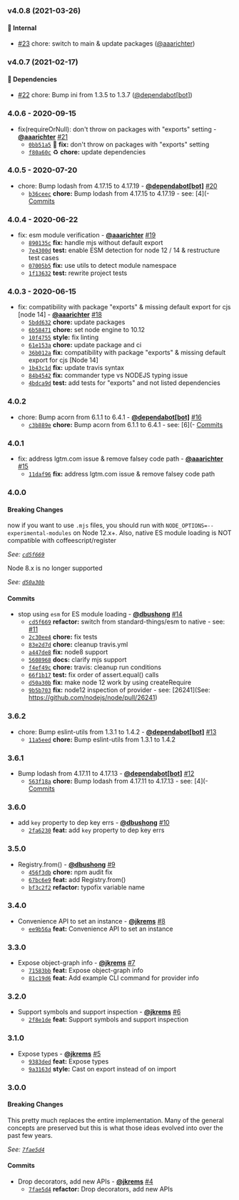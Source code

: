 ### v4.0.8 (2021-03-26)

#### 🏡 Internal

* [#23](https://github.com/groupon/nilo/pull/23) chore: switch to main & update packages ([@aaarichter](https://github.com/aaarichter)) 


### v4.0.7 (2021-02-17)

#### 🔼 Dependencies

* [#22](https://github.com/groupon/nilo/pull/22) chore: Bump ini from 1.3.5 to 1.3.7 ([@dependabot[bot]](https://github.com/apps/dependabot)) 


### 4.0.6 - 2020-09-15

* fix(requireOrNull): don't throw on packages with "exports" setting - **[@aaarichter](https://github.com/aaarichter)** [#21](https://github.com/groupon/nilo/pull/21)
  - [`0bb51a5`](https://github.com/groupon/nilo/commit/0bb51a5e1bd8d0e8531c517825b3d6cc928dabe4) 🐛 **fix:** don't throw on packages with "exports" setting
  - [`f80a60c`](https://github.com/groupon/nilo/commit/f80a60c500612aa4eb55c8967308dde74d9e1ea8) ♻️ **chore:** update dependencies


### 4.0.5 - 2020-07-20

* chore: Bump lodash from 4.17.15 to 4.17.19 - **[@dependabot[bot]](https://github.com/apps/dependabot)** [#20](https://github.com/groupon/nilo/pull/20)
  - [`b36ceec`](https://github.com/groupon/nilo/commit/b36ceec006b1117881a1b2a84d9162b66dd0ce96) **chore:** Bump lodash from 4.17.15 to 4.17.19 - see: [4](- [Commits](https://github.com/lodash/lodash/compare/4)


### 4.0.4 - 2020-06-22

* fix: esm module verification  - **[@aaarichter](https://github.com/aaarichter)** [#19](https://github.com/groupon/nilo/pull/19)
  - [`890135c`](https://github.com/groupon/nilo/commit/890135c9de8636a29c39ef8612fca28b72cd249b) **fix:** handle mjs without default export
  - [`7e4300d`](https://github.com/groupon/nilo/commit/7e4300d1a459c81af0173025049c9e4c301b696e) **test:** enable ESM detection for node 12 / 14 & restructure test cases
  - [`07005b5`](https://github.com/groupon/nilo/commit/07005b59c972b994b6d219024aa064b6f2c26174) **fix:** use utils to detect module namespace
  - [`1f13632`](https://github.com/groupon/nilo/commit/1f13632814b75577185a6e49e147c879a912548e) **test:** rewrite project tests


### 4.0.3 - 2020-06-15

* fix: compatibility with package "exports" & missing default export for cjs [node 14] - **[@aaarichter](https://github.com/aaarichter)** [#18](https://github.com/groupon/nilo/pull/18)
  - [`5bdd632`](https://github.com/groupon/nilo/commit/5bdd632bb650a56ffdeb6507d60727a5f5be6b46) **chore:** update packages
  - [`6b58471`](https://github.com/groupon/nilo/commit/6b5847199fd688cf1e7101f674c7868f5f1394b5) **chore:** set node engine to 10.12
  - [`10f4755`](https://github.com/groupon/nilo/commit/10f475515fb0f751ad7ce195990d21c2d17b2aa8) **style:** fix linting
  - [`61e153a`](https://github.com/groupon/nilo/commit/61e153af9bfb79a7fc4e6a6c321393bf26c2096b) **chore:** update package and ci
  - [`36b012a`](https://github.com/groupon/nilo/commit/36b012a0b01a1d0e05661ac1f3f73f1d04ef6c6d) **fix:** compatibility with package "exports" & missing default export for cjs [Node 14]
  - [`1b43c1d`](https://github.com/groupon/nilo/commit/1b43c1d9573b0ee2c75aa242d08bb4be1a7c9399) **fix:** update travis syntax
  - [`84b4542`](https://github.com/groupon/nilo/commit/84b45428367a57e99723b0629ecae498b1f696a6) **fix:** commander type vs NODEJS typing issue
  - [`4bdca9d`](https://github.com/groupon/nilo/commit/4bdca9d96ff614c5d935536324a0dee20f4a3862) **test:** add tests for "exports" and not listed dependencies


### 4.0.2

* chore: Bump acorn from 6.1.1 to 6.4.1 - **[@dependabot[bot]](https://github.com/apps/dependabot)** [#16](https://github.com/groupon/nilo/pull/16)
  - [`c3b889e`](https://github.com/groupon/nilo/commit/c3b889ea90f148680e20917936ec78f9d494d414) **chore:** Bump acorn from 6.1.1 to 6.4.1 - see: [6](- [Commits](https://github.com/acornjs/acorn/compare/6)


### 4.0.1

* fix: address lgtm.com issue & remove falsey code path - **[@aaarichter](https://github.com/aaarichter)** [#15](https://github.com/groupon/nilo/pull/15)
  - [`11daf96`](https://github.com/groupon/nilo/commit/11daf96c04c4a3585c07d6cb7f1bda5fe99d16dd) **fix:** address lgtm.com issue & remove falsey code path


### 4.0.0

#### Breaking Changes

now if you want to use `.mjs` files, you should run
with `NODE_OPTIONS=--experimental-modules` on Node 12.x+.  Also, native
ES module loading is NOT compatible with coffeescript/register

*See: [`cd5f669`](https://github.com/groupon/nilo/commit/cd5f669a1cdae3e43877d581e2e0dcf52a57ec98)*

Node 8.x is no longer supported

*See: [`d50a30b`](https://github.com/groupon/nilo/commit/d50a30bd0f5f4b7da4e96017b5aa937608cf973c)*

#### Commits

* stop using `esm` for ES module loading - **[@dbushong](https://github.com/dbushong)** [#14](https://github.com/groupon/nilo/pull/14)
  - [`cd5f669`](https://github.com/groupon/nilo/commit/cd5f669a1cdae3e43877d581e2e0dcf52a57ec98) **refactor:** switch from standard-things/esm to native - see: [#11](https://github.com/groupon/nilo/issues/11)
  - [`2c30ee4`](https://github.com/groupon/nilo/commit/2c30ee44a491e5bb667be0114f09b97cb486f4d1) **chore:** fix tests
  - [`83e2d7d`](https://github.com/groupon/nilo/commit/83e2d7d9e741e75aaca6bf01870e8f81b1adf497) **chore:** cleanup travis.yml
  - [`a447de8`](https://github.com/groupon/nilo/commit/a447de84f039c2c2c1dc80dbe254f09aec6a7b8f) **fix:** node8 support
  - [`5608968`](https://github.com/groupon/nilo/commit/560896837e94b0a714e9efc830a06750b2000932) **docs:** clarify mjs support
  - [`f4ef49c`](https://github.com/groupon/nilo/commit/f4ef49c44b94d60e1477eb2c1c8db05027a27ae4) **chore:** travis: cleanup run conditions
  - [`66f1b17`](https://github.com/groupon/nilo/commit/66f1b179c4fcebb922dc63ba8a59493c3e98e920) **test:** fix order of assert.equal() calls
  - [`d50a30b`](https://github.com/groupon/nilo/commit/d50a30bd0f5f4b7da4e96017b5aa937608cf973c) **fix:** make node 12 work by using createRequire
  - [`9b5b703`](https://github.com/groupon/nilo/commit/9b5b7035c0218b33ff2909a65bf439adde2aaf40) **fix:** node12 inspection of provider - see: [26241](See: https://github.com/nodejs/node/pull/26241)


### 3.6.2

* chore: Bump eslint-utils from 1.3.1 to 1.4.2 - **[@dependabot[bot]](https://github.com/apps/dependabot)** [#13](https://github.com/groupon/nilo/pull/13)
  - [`11a5eed`](https://github.com/groupon/nilo/commit/11a5eed3a9c2557c197932e1551f2dc9e9c96d7b) **chore:** Bump eslint-utils from 1.3.1 to 1.4.2


### 3.6.1

* Bump lodash from 4.17.11 to 4.17.13 - **[@dependabot[bot]](https://github.com/apps/dependabot)** [#12](https://github.com/groupon/nilo/pull/12)
  - [`563f18a`](https://github.com/groupon/nilo/commit/563f18af28ef4d5e40670caab0c9af9c0807d699) **chore:** Bump lodash from 4.17.11 to 4.17.13 - see: [4](- [Commits](https://github.com/lodash/lodash/compare/4)


### 3.6.0

* add `key` property to dep key errs - **[@dbushong](https://github.com/dbushong)** [#10](https://github.com/groupon/nilo/pull/10)
  - [`2fa6230`](https://github.com/groupon/nilo/commit/2fa6230fb331b9e64fe9a34ec64c11cc4b268cb5) **feat:** add `key` property to dep key errs


### 3.5.0

* Registry.from() - **[@dbushong](https://github.com/dbushong)** [#9](https://github.com/groupon/nilo/pull/9)
  - [`456f3db`](https://github.com/groupon/nilo/commit/456f3db8bbdb96090f2032860b7d1bdeba81b94f) **chore:** npm audit fix
  - [`67bc6e9`](https://github.com/groupon/nilo/commit/67bc6e95bafb7176eaf70f621da26765a6d47b0b) **feat:** add Registry.from()
  - [`bf3c2f2`](https://github.com/groupon/nilo/commit/bf3c2f29a5454566697458d866066fffc59e19ef) **refactor:** typofix variable name


### 3.4.0

* Convenience API to set an instance - **[@jkrems](https://github.com/jkrems)** [#8](https://github.com/groupon/nilo/pull/8)
  - [`ee9b56a`](https://github.com/groupon/nilo/commit/ee9b56a30de7de62f5fed566b32e757df10f9f49) **feat:** Convenience API to set an instance


### 3.3.0

* Expose object-graph info - **[@jkrems](https://github.com/jkrems)** [#7](https://github.com/groupon/nilo/pull/7)
  - [`71583bb`](https://github.com/groupon/nilo/commit/71583bbf0f7c6806e54b04bacdf9043721d13595) **feat:** Expose object-graph info
  - [`81c19d6`](https://github.com/groupon/nilo/commit/81c19d60fcd10bab25833f6e3ffe249a485ef23b) **feat:** Add example CLI command for provider info


### 3.2.0

* Support symbols and support inspection - **[@jkrems](https://github.com/jkrems)** [#6](https://github.com/groupon/nilo/pull/6)
  - [`2f8e1de`](https://github.com/groupon/nilo/commit/2f8e1de38d2627e3d663ceea094722941980616a) **feat:** Support symbols and support inspection


### 3.1.0

* Expose types - **[@jkrems](https://github.com/jkrems)** [#5](https://github.com/groupon/nilo/pull/5)
  - [`9383ded`](https://github.com/groupon/nilo/commit/9383dedad0538bbb29e3f45045ed4582db1e6efb) **feat:** Expose types
  - [`9a3163d`](https://github.com/groupon/nilo/commit/9a3163d4118f575b0ed452cb3f003c2c70f3ead1) **style:** Cast on export instead of on import


### 3.0.0

#### Breaking Changes

This pretty much replaces the entire implementation.
Many of the general concepts are preserved but this is what those
ideas evolved into over the past few years.

*See: [`7fae5d4`](https://github.com/groupon/nilo/commit/7fae5d46ea28f6dc3bfc7dbcfa243807041d7ce8)*

#### Commits

* Drop decorators, add new APIs - **[@jkrems](https://github.com/jkrems)** [#4](https://github.com/groupon/nilo/pull/4)
  - [`7fae5d4`](https://github.com/groupon/nilo/commit/7fae5d46ea28f6dc3bfc7dbcfa243807041d7ce8) **refactor:** Drop decorators, add new APIs
